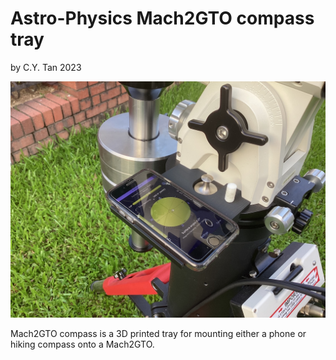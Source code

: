 # Astro-Physics Mach2GTO compass tray

by C.Y. Tan 2023

![Tray](https://github.com/cytan299/Mach2GTO_compass/blob/main//pics/compass_tray.jpg)

Mach2GTO compass is a 3D printed tray for mounting either a phone or
hiking compass onto a Mach2GTO.


